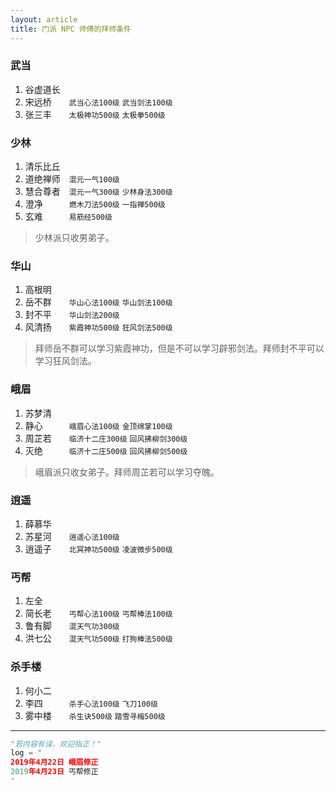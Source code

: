 ```yaml
---
layout: article
title: 门派 NPC 师傅的拜师条件
---
```


### 武当
1. 谷虚道长
2. 宋远桥　　`武当心法100级` `武当剑法100级`
3. 张三丰　　`太极神功500级` `太极拳500级`

### 少林
1. 清乐比丘
2. 道绝禅师　`混元一气100级`
3. 慧合尊者　`混元一气300级` `少林身法300级`
4. 澄净　　　`燃木刀法500级` `一指禅500级`
5. 玄难　　　`易筋经500级`

> 少林派只收男弟子。

### 华山
1. 高根明
2. 岳不群　　`华山心法100级` `华山剑法100级`
3. 封不平　　`华山剑法200级`
4. 风清扬　　`紫霞神功500级` `狂风剑法500级`

> 拜师岳不群可以学习紫霞神功，但是不可以学习辟邪剑法。拜师封不平可以学习狂风剑法。

### 峨眉
1. 苏梦清
2. 静心　　　`峨眉心法100级` `金顶绵掌100级`
3. 周芷若　　`临济十二庄300级` `回风拂柳剑300级`
4. 灭绝　　　`临济十二庄500级` `回风拂柳剑500级`

> 峨眉派只收女弟子。拜师周芷若可以学习夺魄。

### 逍遥
1. 薛慕华
2. 苏星河　　`逍遥心法100级`
3. 逍遥子　　`北冥神功500级` `凌波微步500级`

### 丐帮
1. 左全
2. 简长老　　`丐帮心法100级` `丐帮棒法100级`
3. 鲁有脚　　`混天气功300级`
4. 洪七公　　`混天气功500级` `打狗棒法500级`

### 杀手楼
1. 何小二
2. 李四　　　`杀手心法100级` `飞刀100级`
3. 雾中楼　　`杀生诀500级` `踏雪寻梅500级`

---

```python
"若内容有误，欢迎指正！"
log = "
2019年4月22日 峨眉修正
2019年4月23日 丐帮修正
"
```